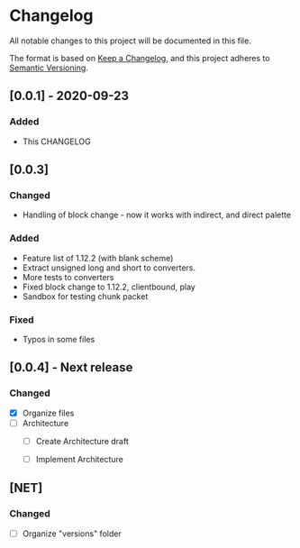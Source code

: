 # Changelog
All notable changes to this project will be documented in this file.

The format is based on [Keep a Changelog](https://keepachangelog.com/en/1.0.0/),
and this project adheres to [Semantic Versioning](https://semver.org/spec/v2.0.0.html).

## [0.0.1] - 2020-09-23
### Added
- This CHANGELOG

## [0.0.3] 
### Changed
- Handling of block change - now it works with indirect, and direct palette 

### Added
- Feature list of 1.12.2 (with blank scheme)
- Extract unsigned long and short to converters.
- More tests to converters
- Fixed block change to 1.12.2, clientbound, play
- Sandbox for testing chunk packet
### Fixed
- Typos in some files

## [0.0.4] - Next release
### Changed
- [X] Organize files
- [ ] Architecture
  - [ ] Create Architecture draft
  - [ ] Implement Architecture


## [NET]
### Changed
- [ ] Organize "versions" folder